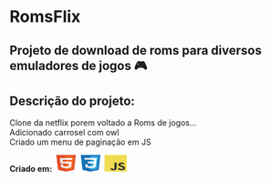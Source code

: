 # RomsFlix

## Projeto de download de roms para diversos emuladores de jogos 🎮

## Descrição do projeto:
Clone da netflix porem voltado a Roms de jogos... <br/>
Adicionado carrosel com owl <br/>
Criado um menu de paginação em JS <br/>

 **Criado em:**
<img aling="center" height="30" width="40" style="max-width:100%;" src="https://raw.githubusercontent.com/devicons/devicon/master/icons/html5/html5-original.svg" alt="tallys-facebook">
<img aling="center" height="30" width="40" style="max-width:100%;" src="https://raw.githubusercontent.com/devicons/devicon/master/icons/css3/css3-original.svg" alt="tallys-facebook">
<img aling="center" height="30" width="40" style="max-width:100%;" src="https://raw.githubusercontent.com/devicons/devicon/master/icons/javascript/javascript-original.svg" alt="tallys-facebook">

